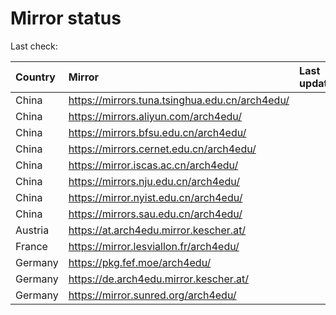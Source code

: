 <script src="./time.js"></script>
# Mirror status
Last check: <script type="text/javascript">localize(1734145222.3562052);</script>

|Country|Mirror|Last update|
|:------|:-----|:----------|
|China|https://mirrors.tuna.tsinghua.edu.cn/arch4edu/|<script type="text/javascript">localize(1734115373);</script>|
|China|https://mirrors.aliyun.com/arch4edu/|<script type="text/javascript">localize(1734115373);</script>|
|China|https://mirrors.bfsu.edu.cn/arch4edu/|<script type="text/javascript">localize(1734115373);</script>|
|China|https://mirrors.cernet.edu.cn/arch4edu/|<script type="text/javascript">localize(1734115373);</script>|
|China|https://mirror.iscas.ac.cn/arch4edu/|<script type="text/javascript">localize(1734072324);</script>|
|China|https://mirrors.nju.edu.cn/arch4edu/|<script type="text/javascript">localize(1734072324);</script>|
|China|https://mirror.nyist.edu.cn/arch4edu/|<script type="text/javascript">localize(1734072324);</script>|
|China|https://mirrors.sau.edu.cn/arch4edu/|<script type="text/javascript">localize(1731653531);</script>|
|Austria|https://at.arch4edu.mirror.kescher.at/|<script type="text/javascript">localize(1734115373);</script>|
|France|https://mirror.lesviallon.fr/arch4edu/|<script type="text/javascript">localize(1734115373);</script>|
|Germany|https://pkg.fef.moe/arch4edu/|<script type="text/javascript">localize(1734115373);</script>|
|Germany|https://de.arch4edu.mirror.kescher.at/|<script type="text/javascript">localize(1734115373);</script>|
|Germany|https://mirror.sunred.org/arch4edu/|<script type="text/javascript">localize(1734115373);</script>|

<script src="./tablefilter/tablefilter.js"></script>
<script src="./table.js"></script>